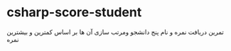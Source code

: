 # csharp-score-student
 تمرین دریافت نمره و نام پنج دانشجو ومرتب سازی آن ها بر اساس کمترین و بیشترین نمره
